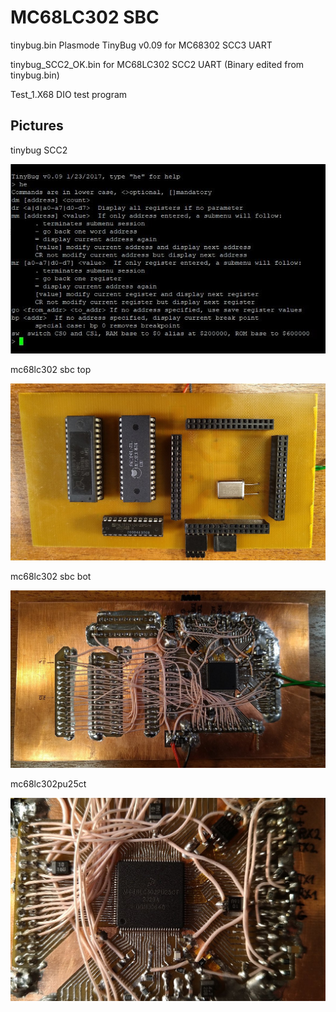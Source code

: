
MC68LC302 SBC
==========
tinybug.bin Plasmode TinyBug v0.09 for MC68302 SCC3 UART

tinybug_SCC2_OK.bin for MC68LC302 SCC2 UART (Binary edited from tinybug.bin)

Test_1.X68 DIO test program
 
## Pictures

tinybug SCC2

![tinybug SCC2](/tinybug_SCC2_OK.jpg)

mc68lc302 sbc top  

![mc68lc302_sbc_top](/mc68lc302_sbc_top.jpg)

mc68lc302 sbc bot  

![mc68lc302 sbc bot](/mc68lc302_sbc_bot.jpg)

mc68lc302pu25ct 

![mc68lc302pu25ct](/mc68lc302pu25ct.jpg)

